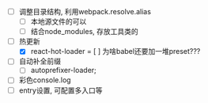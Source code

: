 - [ ] 调整目录结构, 利用webpack.resolve.alias
	- [ ] 本地源文件的可以
	- [ ] 结合node_modules, 存放工具类的
- [ ] 热更新
	- [x] react-hot-loader
	= [ ] 为啥babel还要加一堆preset???
- [ ] 自动补全前缀
	- [ ] autoprefixer-loader;
- [ ] 彩色console.log
- [ ] entry设置, 可配置多入口等